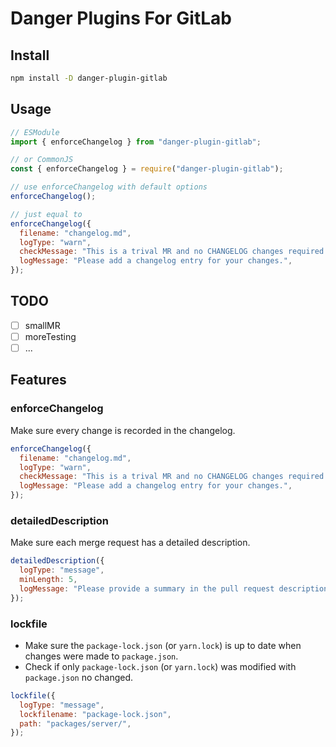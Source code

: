# Danger Plugins For GitLab

## Install

```bash
npm install -D danger-plugin-gitlab
```

## Usage

```javascript
// ESModule
import { enforceChangelog } from "danger-plugin-gitlab";

// or CommonJS
const { enforceChangelog } = require("danger-plugin-gitlab");

// use enforceChangelog with default options
enforceChangelog();

// just equal to
enforceChangelog({
  filename: "changelog.md",
  logType: "warn",
  checkMessage: "This is a trival MR and no CHANGELOG changes required.",
  logMessage: "Please add a changelog entry for your changes.",
});
```

## TODO

- [ ] smallMR
- [ ] moreTesting
- [ ] ...

## Features

### enforceChangelog

Make sure every change is recorded in the changelog.

```javascript
enforceChangelog({
  filename: "changelog.md",
  logType: "warn",
  checkMessage: "This is a trival MR and no CHANGELOG changes required.",
  logMessage: "Please add a changelog entry for your changes.",
});
```

### detailedDescription

Make sure each merge request has a detailed description.

```javascript
detailedDescription({
  logType: "message",
  minLength: 5,
  logMessage: "Please provide a summary in the pull request description.",
});
```

### lockfile

- Make sure the `package-lock.json` (or `yarn.lock`) is up to date when changes were made to `package.json`.
- Check if only `package-lock.json` (or `yarn.lock`) was modified with `package.json` no changed.

```javascript
lockfile({
  logType: "message",
  lockfilename: "package-lock.json",
  path: "packages/server/",
});
```
